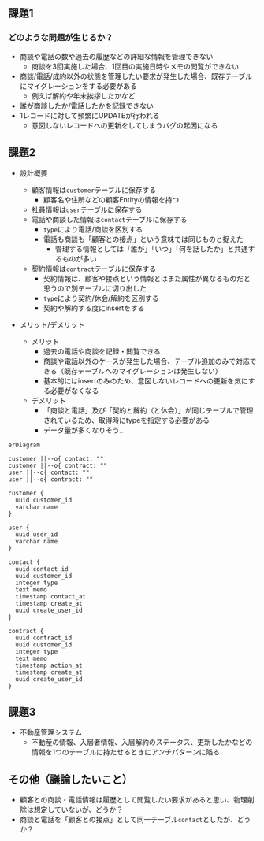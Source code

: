 ## 課題1
### どのような問題が生じるか？
- 商談や電話の数や過去の履歴などの詳細な情報を管理できない
  - 商談を3回実施した場合、1回目の実施日時やメモの閲覧ができない
- 商談/電話/成約以外の状態を管理したい要求が発生した場合、既存テーブルにマイグレーションをする必要がある
  - 例えば解約や年末挨拶したかなど
- 誰が商談したか/電話したかを記録できない
- 1レコードに対して頻繁にUPDATEが行われる
  - 意図しないレコードへの更新をしてしまうバグの起因になる

## 課題2

- 設計概要
  - 顧客情報は`customer`テーブルに保存する
    - 顧客名や住所などの顧客Entityの情報を持つ
  - 社員情報は`user`テーブルに保存する
  - 電話や商談した情報は`contact`テーブルに保存する
    - `type`により電話/商談を区別する
    - 電話も商談も「顧客との接点」という意味では同じものと捉えた
      - 管理する情報としては「誰が」「いつ」「何を話したか」と共通するものが多い
  - 契約情報は`contract`テーブルに保存する
    - 契約情報は、顧客や接点という情報とはまた属性が異なるものだと思うので別テーブルに切り出した
    - `type`により契約/休会/解約を区別する
    - 契約や解約する度にinsertをする

- メリット/デメリット
  - メリット
    - 過去の電話や商談を記録・閲覧できる
    - 商談や電話以外のケースが発生した場合、テーブル追加のみで対応できる（既存テーブルへのマイグレーションは発生しない）
    - 基本的にはinsertのみのため、意図しないレコードへの更新を気にする必要がなくなる
  - デメリット
    - 「商談と電話」及び「契約と解約（と休会）」が同じテーブルで管理されているため、取得時にtypeを指定する必要がある
    - データ量が多くなりそう..


```mermaid
erDiagram

customer ||--o{ contact: ""
customer ||--o{ contract: ""
user ||--o{ contact: ""
user ||--o{ contract: ""

customer {
  uuid customer_id
  varchar name
}

user {
  uuid user_id
  varchar name
}

contact {
  uuid contact_id
  uuid customer_id
  integer type
  text memo
  timestamp contact_at
  timestamp create_at
  uuid create_user_id
}

contract {
  uuid contract_id
  uuid customer_id
  integer type
  text memo
  timestamp action_at
  timestamp create_at
  uuid create_user_id
}

```

## 課題3
- 不動産管理システム
  - 不動産の情報、入居者情報、入居解約のステータス、更新したかなどの情報を1つのテーブルに持たせるときにアンチパターンに陥る

## その他（議論したいこと）
- 顧客との商談・電話情報は履歴として閲覧したい要求があると思い、物理削除は想定していないが、どうか？
- 商談と電話を「顧客との接点」として同一テーブル`contact`としたが、どうか？